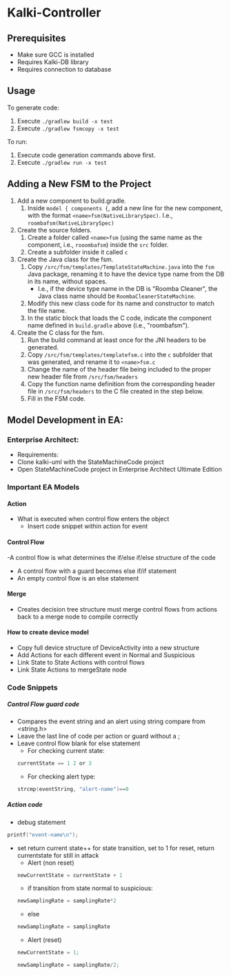 # Kalki-Controller
 
## Prerequisites
- Make sure GCC is installed
- Requires Kalki-DB library
- Requires connection to database

## Usage
To generate code:
1. Execute `./gradlew build -x test`
1. Execute `./gradlew fsmcopy -x test`

To run:
1. Execute code generation commands above first.
1. Execute `./gradlew run -x test`

## Adding a New FSM to the Project

1. Add a new component to build.gradle.
   1. Inside `model { components {`, add a new line for the new component, with the format `<name>fsm(NativeLibrarySpec)`. I.e., `roombafsm(NativeLibrarySpec)`
1. Create the source folders.
   1. Create a folder  called `<name>fsm` (using the same name as the component, i.e., `rooombafsm`) inside the `src` folder. 
   1. Create a subfolder inside it called `c`
1. Create the Java class for the fsm.
   1. Copy `/src/fsm/templates/TemplateStateMachine.java` into the `fsm` Java package, renaming it to have the device type name from the DB in its name, without spaces.
      - I.e., if the device type name in the DB is "Roomba Cleaner", the Java class name should be `RoombaCleanerStateMachine`.
   1. Modify this new class code for its name and constructor to match the file name.
   1. In the static block that loads the C code, indicate the component name defined in `build.gradle` above (i.e., "roombafsm").
1. Create the C class for the fsm.
   1. Run the build command at least once for the JNI headers to be generated.
   1. Copy `/src/fsm/templates/templatefsm.c` into the `c` subfolder that was generated, and rename it to `<name>fsm.c`
   1. Change the name of the header file being included to the proper new header file from `/src/fsm/headers`
   1. Copy the function name definition from the corresponding header file in `/src/fsm/headers` to the C file created in the step below.
   1. Fill in the FSM code.
   
## Model Development in EA:

### Enterprise Architect:
-	Requirements:
-	Clone kalki-uml with the StateMachineCode project
-	Open StateMachineCode project in Enterprise Architect Ultimate Edition

### Important EA Models
#### Action
 - What is executed when control flow enters the object
   - Insert code snippet within action for event
#### Control Flow
 -A control flow is what determines the if/else if/else structure of the code
 - A control flow with a guard becomes else if/if statement
 - An empty control flow is an else statement

#### Merge
 - Creates decision tree structure must merge control flows from actions back to a merge node to compile correctly
 
#### How to create device model
-	Copy full device structure of DeviceActivity into a new structure
-	Add Actions for each different event in Normal and Suspicious 
-	Link State to State Actions with control flows
-	Link State Actions to mergeState node

### Code Snippets

##### Control Flow guard code

 - Compares the event string and an alert using string compare from <string.h>
 - Leave the last line of code per action or guard without a ; 
 - Leave control flow blank for else statement	
   - For checking current state: 
   ```C
   currentState == 1 2 or 3
   ```
   - For checking alert type: 
   ```C
   strcmp(eventString, "alert-name")==0
   ```

##### Action code

 - debug statement
 ```C
 printf("event-name\n");
 ```
 - set return current state++ for state transition, set to 1 for reset, return currentstate for still in attack
   - Alert (non reset)
    ```C
    newCurrentState = currentState + 1
    ```	
    - if transition from state normal to suspicious: 
    ```C
    newSamplingRate = samplingRate*2
    ```
    - else 
    ``` C
    newSamplingRate = samplingRate
    ```
   - Alert (reset)
   ```C
   newCurrentState = 1; 
   ```
   ```C
   newSamplingRate = samplingRate/2;
   ```
